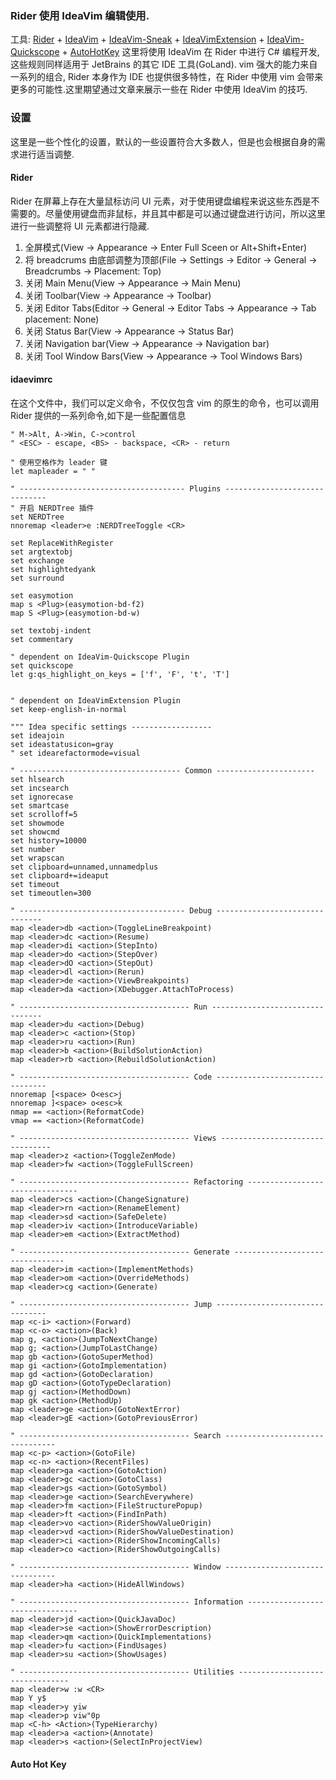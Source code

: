 ### Rider 使用 IdeaVim 编辑使用.
工具: [Rider](https://www.jetbrains.com/rider/) + [IdeaVim](https://plugins.jetbrains.com/plugin/164-ideavim) + [IdeaVim-Sneak](https://plugins.jetbrains.com/plugin/15348-ideavim-sneak) + [IdeaVimExtension](https://plugins.jetbrains.com/plugin/9615-ideavimextension) + [IdeaVim-Quickscope](https://plugins.jetbrains.com/plugin/19417-ideavim-quickscope) + [AutoHotKey](https://www.autohotkey.com/)
这里将使用 IdeaVim 在 Rider 中进行 C# 编程开发,这些规则同样适用于 JetBrains 的其它 IDE 工具(GoLand).
vim 强大的能力来自一系列的组合, Rider 本身作为 IDE 也提供很多特性，在 Rider 中使用 vim 会带来更多的可能性.这里期望通过文章来展示一些在 Rider 中使用 IdeaVim 的技巧.


### 设置
这里是一些个性化的设置，默认的一些设置符合大多数人，但是也会根据自身的需求进行适当调整.

#### Rider
Rider 在屏幕上存在大量鼠标访问 UI 元素，对于使用键盘编程来说这些东西是不需要的。尽量使用键盘而非鼠标，并且其中都是可以通过键盘进行访问，所以这里进行一些调整将 UI 元素都进行隐藏.
1. 全屏模式(View -> Appearance -> Enter Full Sceen or Alt+Shift+Enter)
2. 将 breadcrums 由底部调整为顶部(File -> Settings -> Editor -> General -> Breadcrumbs -> Placement: Top)
3. 关闭 Main Menu(View -> Appearance -> Main Menu)
4. 关闭 Toolbar(View -> Appearance -> Toolbar)
5. 关闭 Editor Tabs(Editor -> General -> Editor Tabs -> Appearance -> Tab placement: None)
6. 关闭 Status Bar(View -> Appearance -> Status Bar)
7. 关闭 Navigation bar(View -> Appearance -> Navigation bar)
8. 关闭 Tool Window Bars(View -> Appearance -> Tool Windows Bars)


#### idaevimrc
在这个文件中，我们可以定义命令，不仅仅包含 vim 的原生的命令，也可以调用 Rider 提供的一系列命令,如下是一些配置信息
```
" M->Alt, A->Win, C->control
" <ESC> - escape, <BS> - backspace, <CR> - return

" 使用空格作为 leader 键
let mapleader = " "

" ------------------------------------- Plugins ------------------------------
" 开启 NERDTree 插件
set NERDTree
nnoremap <leader>e :NERDTreeToggle <CR>

set ReplaceWithRegister
set argtextobj
set exchange
set highlightedyank
set surround

set easymotion
map s <Plug>(easymotion-bd-f2)
map S <Plug>(easymotion-bd-w)

set textobj-indent
set commentary

" dependent on IdeaVim-Quickscope Plugin
set quickscope
let g:qs_highlight_on_keys = ['f', 'F', 't', 'T']


" dependent on IdeaVimExtension Plugin
set keep-english-in-normal

""" Idea specific settings ------------------
set ideajoin
set ideastatusicon=gray
" set idearefactormode=visual

" ------------------------------------ Common ----------------------
set hlsearch
set incsearch
set ignorecase 
set smartcase
set scrolloff=5
set showmode
set showcmd
set history=10000
set number 
set wrapscan
set clipboard=unnamed,unnamedplus
set clipboard+=ideaput
set timeout
set timeoutlen=300

" ------------------------------------- Debug -------------------------------
map <leader>db <action>(ToggleLineBreakpoint)
map <leader>dc <action>(Resume)
map <leader>di <action>(StepInto)
map <leader>do <action>(StepOver)
map <leader>dO <action>(StepOut)
map <leader>dl <action>(Rerun)
map <leader>de <action>(ViewBreakpoints)
map <leader>da <action>(XDebugger.AttachToProcess)

" -------------------------------------- Run --------------------------------
map <leader>du <action>(Debug)
map <leader>c <action>(Stop)
map <leader>ru <action>(Run)
map <leader>b <action>(BuildSolutionAction)
map <leader>rb <action>(RebuildSolutionAction)

" -------------------------------------- Code --------------------------------
nnoremap [<space> O<esc>j
nnoremap ]<space> o<esc>k
nmap == <action>(ReformatCode)
vmap == <action>(ReformatCode)

" -------------------------------------- Views --------------------------------
map <leader>z <action>(ToggleZenMode)
map <leader>fw <action>(ToggleFullScreen)

" -------------------------------------- Refactoring --------------------------------
map <leader>cs <action>(ChangeSignature)
map <leader>rn <action>(RenameElement)
map <leader>sd <action>(SafeDelete)
map <leader>iv <action>(IntroduceVariable)
map <leader>em <action>(ExtractMethod)

" -------------------------------------- Generate --------------------------------
map <leader>im <action>(ImplementMethods)
map <leader>om <action>(OverrideMethods)
map <leader>cg <action>(Generate)

" -------------------------------------- Jump --------------------------------
map <c-i> <action>(Forward)
map <c-o> <action>(Back)
map g, <action>(JumpToNextChange)
map g; <action>(JumpToLastChange)
map gb <action>(GotoSuperMethod)
map gi <action>(GotoImplementation)
map gd <action>(GotoDeclaration)
map gD <action>(GotoTypeDeclaration)
map gj <action>(MethodDown)
map gk <action>(MethodUp)
map <leader>ge <action>(GotoNextError)
map <leader>gE <action>(GotoPreviousError)

" -------------------------------------- Search --------------------------------
map <c-p> <action>(GotoFile)
map <c-n> <action>(RecentFiles)
map <leader>ga <action>(GotoAction)
map <leader>gc <action>(GotoClass)
map <leader>gs <action>(GotoSymbol)
map <leader>ge <action>(SearchEverywhere)
map <leader>fm <action>(FileStructurePopup)
map <leader>ft <action>(FindInPath)
map <leader>vo <action>(RiderShowValueOrigin)
map <leader>vd <action>(RiderShowValueDestination)
map <leader>ci <action>(RiderShowIncomingCalls)
map <leader>co <action>(RiderShowOutgoingCalls)

" -------------------------------------- Window --------------------------------
map <leader>ha <action>(HideAllWindows)

" -------------------------------------- Information --------------------------------
map <leader>jd <action>(QuickJavaDoc)
map <leader>se <action>(ShowErrorDescription)
map <leader>qm <action>(QuickImplementations)
map <leader>fu <action>(FindUsages)
map <leader>su <action>(ShowUsages)

" -------------------------------------- Utilities --------------------------------
map <leader>w :w <CR>
map Y y$
map <leader>y yiw
map <leader>p viw"0p
map <C-h> <Action>(TypeHierarchy)
map <leader>a <action>(Annotate)
map <leader>s <action>(SelectInProjectView)
```

#### Auto Hot Key

